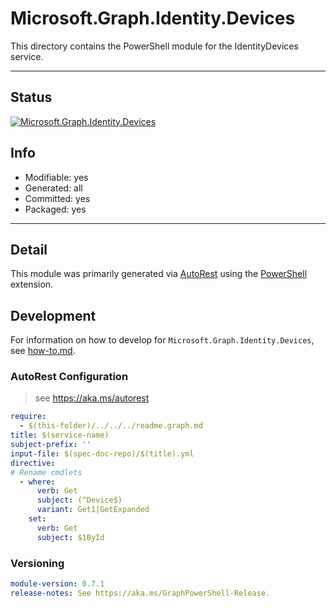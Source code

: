 <!-- region Generated -->
# Microsoft.Graph.Identity.Devices
This directory contains the PowerShell module for the IdentityDevices service.

---
## Status
[![Microsoft.Graph.Identity.Devices](https://img.shields.io/powershellgallery/v/Microsoft.Graph.Identity.Devices.svg?style=flat-square&label=Microsoft.Graph.Identity.Devices "Microsoft.Graph.Identity.Devices")](https://www.powershellgallery.com/packages/Microsoft.Graph.Identity.Devices/)

## Info
- Modifiable: yes
- Generated: all
- Committed: yes
- Packaged: yes

---
## Detail
This module was primarily generated via [AutoRest](https://github.com/Azure/autorest) using the [PowerShell](https://github.com/Azure/autorest.powershell) extension.

## Development
For information on how to develop for `Microsoft.Graph.Identity.Devices`, see [how-to.md](how-to.md).
<!-- endregion -->

### AutoRest Configuration

> see https://aka.ms/autorest

``` yaml
require:
  - $(this-folder)/../../../readme.graph.md
title: $(service-name)
subject-prefix: ''
input-file: $(spec-doc-repo)/$(title).yml
directive:
# Rename cmdlets
  - where:
      verb: Get
      subject: (^Device$)
      variant: Get1|GetExpanded
    set:
      verb: Get
      subject: $1ById
```
### Versioning

``` yaml
module-version: 0.7.1
release-notes: See https://aka.ms/GraphPowerShell-Release.
```
